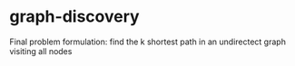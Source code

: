 # graph-discovery
Final problem formulation: find the k shortest path in an undirectect graph visiting all nodes